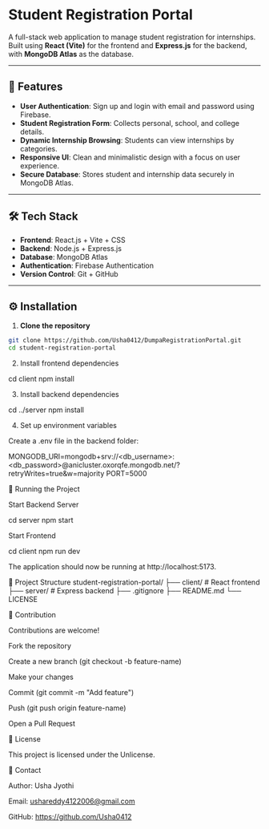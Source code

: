 # Student Registration Portal

A full-stack web application to manage student registration for internships.  
Built using **React (Vite)** for the frontend and **Express.js** for the backend, with **MongoDB Atlas** as the database.

---

## 🔹 Features

- **User Authentication**: Sign up and login with email and password using Firebase.
- **Student Registration Form**: Collects personal, school, and college details.
- **Dynamic Internship Browsing**: Students can view internships by categories.
- **Responsive UI**: Clean and minimalistic design with a focus on user experience.
- **Secure Database**: Stores student and internship data securely in MongoDB Atlas.

---

## 🛠️ Tech Stack

- **Frontend**: React.js + Vite + CSS
- **Backend**: Node.js + Express.js
- **Database**: MongoDB Atlas
- **Authentication**: Firebase Authentication
- **Version Control**: Git + GitHub

---

## ⚙️ Installation

1. **Clone the repository**

```bash
git clone https://github.com/Usha0412/DumpaRegistrationPortal.git
cd student-registration-portal
```

2. Install frontend dependencies

cd client
npm install

3. Install backend dependencies

cd ../server
npm install

4. Set up environment variables

Create a .env file in the backend folder:

MONGODB_URI=mongodb+srv://<db_username>:<db_password>@anicluster.oxorqfe.mongodb.net/?retryWrites=true&w=majority
PORT=5000

🚀 Running the Project

Start Backend Server

cd server
npm start

Start Frontend

cd client
npm run dev

The application should now be running at http://localhost:5173.

📁 Project Structure
student-registration-portal/
├── client/ # React frontend
├── server/ # Express backend
├── .gitignore
├── README.md
└── LICENSE

🤝 Contribution

Contributions are welcome!

Fork the repository

Create a new branch (git checkout -b feature-name)

Make your changes

Commit (git commit -m "Add feature")

Push (git push origin feature-name)

Open a Pull Request

📄 License

This project is licensed under the Unlicense.

📌 Contact

Author: Usha Jyothi

Email: ushareddy4122006@gmail.com

GitHub: https://github.com/Usha0412
